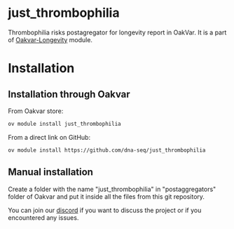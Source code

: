 # just_thrombophilia

Thrombophilia risks postagregator for longevity report in OakVar. It is a part of [Oakvar-Longevity](https://github.com/dna-seq/oakvar-longevity) module.


# Installation
## Installation through Oakvar

From Oakvar store:
```bash
ov module install just_thrombophilia
```
From a direct link on GitHub:
```bash
ov module install https://github.com/dna-seq/just_thrombophilia
```

## Manual installation

Create a folder with the name "just_thrombophilia" in "postaggregators" folder of Oakvar and put it inside all the files from this git repository.

You can join our [discord](https://discord.gg/5WU6aSANXy) if you want to discuss the project or if you encountered any issues.